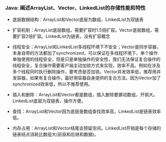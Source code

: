 ### Java: 阐述ArrayList、Vector、LinkedList的存储性能和特性

- 底层数据结构：ArrayList和Vector底层为数组，LinkedList为双链表

- 扩容机制：ArrayList底层数组，需要扩容时1.5倍扩容。Vector底层数组，需要扩容2倍扩容。LinkedList为链表，没有扩容概念
- 线程安全：ArrayList和LinkedList多线程环境下不安全；Vector是同步容器，本身自带的方法都加了synchronized，可以保证在多线程环境下，单个操作单独使用的线程安全，但是只是单独操作的安全性，我们无法保证复合操作的线程安全，复合操作需要客户端主动加锁方式来实现，效率不高。例如在涉及多个线程同时执行删除操作，要考虑是否加锁。Vector并发效率低，推荐用并发容器，如果有复合操作，最好用容器自身提供的复合方法。因为Vector加了synchronized效率低，所以不推荐使用。
- 插入和删除：ArrayList和Vector都是数组，插入删除要挪动数组，开销大。LinkedList底层为双链表，操作方便。
- 查找：ArrayList和Vector因为底层是数组查找效率高，LinkedList是链表效率低。
- 内存占用：ArrayList和Vector结尾会预留空间。LinkedList开销是每个存储的链表结点消耗比数组大(前驱和后继和数据)。

